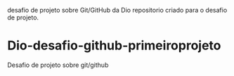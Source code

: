 desafio de projeto sobre Git/GitHub da Dio
repositorio criado para o desafio de projeto.
# Dio-desafio-github-primeiroprojeto
Desafio de projeto sobre git/github
